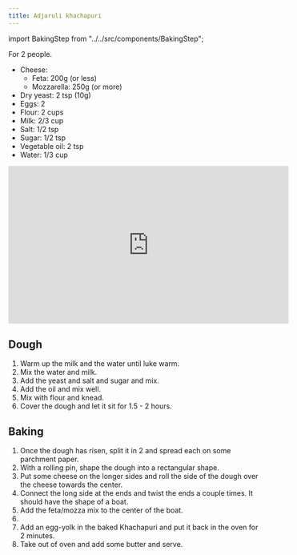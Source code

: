 ```yaml
---
title: Adjaruli khachapuri
---
```


import BakingStep from "../../src/components/BakingStep";

For 2 people.

- Cheese:
  - Feta: 200g (or less)
  - Mozzarella: 250g (or more)
- Dry yeast: 2 tsp (10g)
- Eggs: 2
- Flour: 2 cups
- Milk: 2/3 cup
- Salt: 1/2 tsp
- Sugar: 1/2 tsp
- Vegetable oil: 2 tsp
- Water: 1/3 cup

<div class="youtube-video-container">
  <iframe width="560" height="315" src="https://www.youtube.com/embed/8ROCm1ZD92Y" title="YouTube video player" frameborder="0" allow="accelerometer; autoplay; clipboard-write; encrypted-media; gyroscope; picture-in-picture" allowFullScreen></iframe>
</div>

## Dough

1. Warm up the milk and the water until luke warm.
1. Mix the water and milk.
1. Add the yeast and salt and sugar and mix.
1. Add the oil and mix well.
1. Mix with flour and knead.
1. Cover the dough and let it sit for 1.5 - 2 hours.

## Baking

1. Once the dough has risen, split it in 2 and spread each on some
   parchment paper.
1. With a rolling pin, shape the dough into a rectangular shape.
1. Put some cheese on the longer sides and roll the side of the dough
   over the cheese towards the center.
1. Connect the long side at the ends and twist the ends a couple times.
   It should have the shape of a boat.
1. Add the feta/mozza mix to the center of the boat.
1. <BakingStep temp="250" time="15 minutes. Lowest shelf" preheat />
1. Add an egg-yolk in the baked Khachapuri and put it back in the oven
   for 2 minutes.
1. Take out of oven and add some butter and serve.
